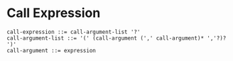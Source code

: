 # Call Expression

```ebnf
call-expression ::= call-argument-list '?'
call-argument-list ::= '(' (call-argument (',' call-argument)* ','?)? ')'
call-argument ::= expression
```
